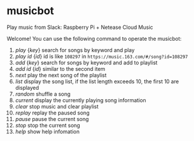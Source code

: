 # musicbot

Play music from Slack: Raspberry Pi + Netease Cloud Music

Welcome!
You can use the following command to operate the musicbot:

1. *play* {_key_}
    search for songs by keyword and play
2. *play id* {_id_}
    id is like `108297` in `https://music.163.com/#/song?id=108297`
3. *add* {_key_}
    search for songs by keyword and add to playlist
4. *add id* {_id_}
    similar to the second item
5. *next*
    play the next song of the playlist
6. *list*
    display the song list, if the list length exceeds 10, the first 10 are displayed
7. *random*
    shuffle a song
8. *current*
    display the currently playing song information
9. *clear*
    stop music and clear playlist
10. *replay*
    replay the paused song
11. *pause*
    pause the current song
12. *stop*
    stop the current song
13. *help*
    show help infomation
